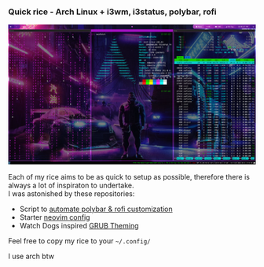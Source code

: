 ### Quick rice - Arch Linux + i3wm, i3status, polybar, rofi

![rice-showcase](quick-rice.png)

Each of my rice aims to be as quick to setup as possible, therefore there is always a lot of inspiraton to undertake.<br/>
I was astonished by these repositories:
- Script to [automate polybar & rofi customization](https://github.com/adi1090x/polybar-themes/)
- Starter [neovim config](https://github.com/LazyVim/LazyVim)
- Watch Dogs inspired [GRUB Theming](https://github.com/VandalByte/dedsec-grub2-theme)

Feel free to copy my rice to your `~/.config/`

I use arch btw
